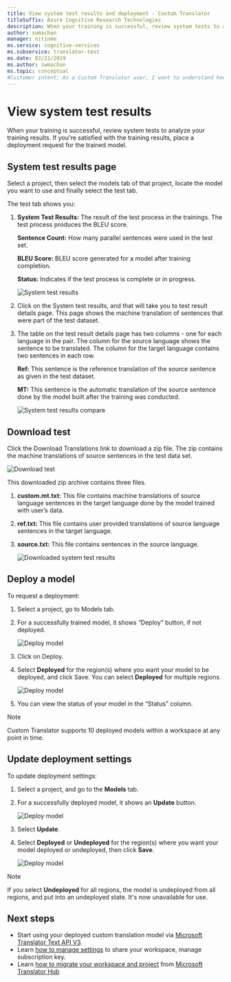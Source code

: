 ```yaml
---
title: View system test results and deployment - Custom Translator
titleSuffix: Azure Cognitive Research Technologies
description: When your training is successful, review system tests to analyze your training results. If you're satisfied with the training results, place a deployment request for the trained model.
author: swmachan
manager: nitinme
ms.service: cognitive-services
ms.subservice: translator-text
ms.date: 02/21/2019
ms.author: swmachan
ms.topic: conceptual
#Customer intent: As a Custom Translator user, I want to understand how to view system test results, so that I can review test results and analyze my training.
---
```


# View system test results

When your training is successful, review system tests to analyze your training results. If you're satisfied with the training results, place a deployment request for the trained model.

## System test results page

Select a project, then select the models tab of that project, locate the model you want to use and finally select the test tab.

The test tab shows you:

1.  **System Test Results:** The result of the test process in the trainings. The test process produces the BLEU score.

    **Sentence Count:** How many parallel sentences were used in the test set.

     **BLEU Score:** BLEU score generated for a model after training completion.

    **Status:** Indicates if the test process is complete or in progress.

    ![System test results](media/how-to/how-to-system-test-results.png)

2.  Click on the System test results, and that will take you to test result details page. This page shows the machine translation of sentences that were part of the test dataset.

3.  The table on the test result details page has two columns - one for each
    language in the pair. The column for the source language shows the sentence
    to be translated. The column for the target language contains two sentences
    in each row.

    **Ref:** This sentence is the reference translation of the source sentence as given in the test dataset.

    **MT:** This sentence is the automatic translation of the source sentence done by the model built after the training was conducted.

    ![System test results compare](media/how-to/how-to-system-test-results-2.png)

## Download test

Click the Download Translations link to download a zip file. The zip contains the
machine translations of source sentences in the test data set.

![Download test](media/how-to/how-to-system-test-download.png)

This downloaded zip archive contains three files.

1.  **custom.mt.txt:** This file contains machine translations of source language sentences in
    the target language done by the model trained with user’s data.

2.  **ref.txt:** This file contains user provided translations of source language sentences in
    the target language.

3.  **source.txt:** This file contains sentences in the source language.

    ![Downloaded system test results](media/how-to/how-to-download-system-test.png)

## Deploy a model

To request a deployment:

1.  Select a project, go to Models tab.

2. For a successfully trained model, it shows “Deploy” button, if not deployed.

    ![Deploy model](media/how-to/how-to-deploy-model.png)

3.  Click on Deploy.
4.  Select **Deployed** for the region(s) where you want your model to be deployed, and click Save. You can select **Deployed** for multiple regions.

    ![Deploy model](media/how-to/how-to-deploy-model-regions.png)

5.  You can view the status of your model in the “Status” column.

>[!Note]
>Custom Translator supports 10 deployed models within a workspace at any point in time.

## Update deployment settings

To update deployment settings:

1.  Select a project, and go to the **Models** tab.

2. For a successfully deployed model, it shows an **Update** button.

    ![Deploy model](media/how-to/how-to-update-undeploy-model.png)

3.  Select **Update**.
4.  Select **Deployed** or **Undeployed** for the region(s) where you want your model deployed or undeployed, then click **Save**.

    ![Deploy model](media/how-to/how-to-undeploy-model.png)

>[!Note]
>If you select **Undeployed** for all regions, the model is undeployed from all regions, and put into an undeployed state. It's now unavailable for use.

## Next steps

- Start using your deployed custom translation model via [Microsoft Translator Text API V3](https://docs.microsoft.com/azure/cognitive-services/translator/reference/v3-0-translate?tabs=curl).
- Learn [how to manage settings](how-to-manage-settings.md) to share your workspace, manage subscription key.
- Learn [how to migrate your workspace and project](how-to-migrate.md) from [Microsoft Translator Hub](https://hub.microsofttranslator.com)
